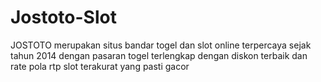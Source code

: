 # Jostoto-Slot
JOSTOTO merupakan situs bandar togel dan slot online terpercaya sejak tahun 2014 dengan pasaran togel terlengkap dengan diskon terbaik  dan rate pola rtp slot terakurat yang pasti gacor
